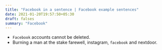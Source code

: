 ```yaml
---
title: "Facebook in a sentence | Facebook example sentences"
date: 2021-01-20T19:57:50+05:30
draft: falses
summary: "Facebook"
---
```

- `Facebook` accounts cannot be deleted.
- Burning a man at the stake farewell, instagram, `facebook` and nextdoor.
                 
